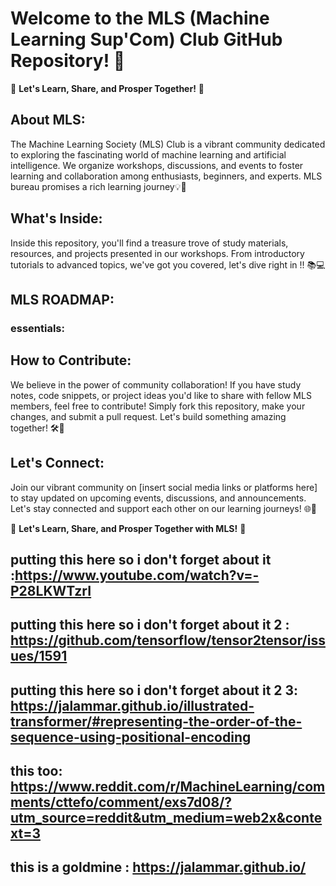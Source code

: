 # Welcome to the MLS (Machine Learning Sup'Com) Club GitHub Repository! 🌟

🚀 **Let's Learn, Share, and Prosper Together!** 🚀

## About MLS:

The Machine Learning Society (MLS) Club is a vibrant community dedicated to exploring the fascinating world of machine learning and artificial intelligence. We organize workshops, discussions, and events to foster learning and collaboration among enthusiasts, beginners, and experts.
MLS bureau promises a rich learning journey💡🤖

## What's Inside:

Inside this repository, you'll find a treasure trove of study materials, resources, and projects presented in our workshops. From introductory tutorials to advanced topics, we've got you covered, let's dive right in !! 📚💻

## MLS ROADMAP:

### essentials:

## How to Contribute:

We believe in the power of community collaboration! If you have study notes, code snippets, or project ideas you'd like to share with fellow MLS members, feel free to contribute! Simply fork this repository, make your changes, and submit a pull request. Let's build something amazing together! 🛠️🤝

## Let's Connect:

Join our vibrant community on [insert social media links or platforms here] to stay updated on upcoming events, discussions, and announcements. Let's stay connected and support each other on our learning journeys! 🌐📲

🌟 **Let's Learn, Share, and Prosper Together with MLS!** 🌟

## putting this here so i don't forget about it :https://www.youtube.com/watch?v=-P28LKWTzrI

## putting this here so i don't forget about it 2 : https://github.com/tensorflow/tensor2tensor/issues/1591

## putting this here so i don't forget about it 2 3: https://jalammar.github.io/illustrated-transformer/#representing-the-order-of-the-sequence-using-positional-encoding

## this too: https://www.reddit.com/r/MachineLearning/comments/cttefo/comment/exs7d08/?utm_source=reddit&utm_medium=web2x&context=3

## this is a goldmine : https://jalammar.github.io/
